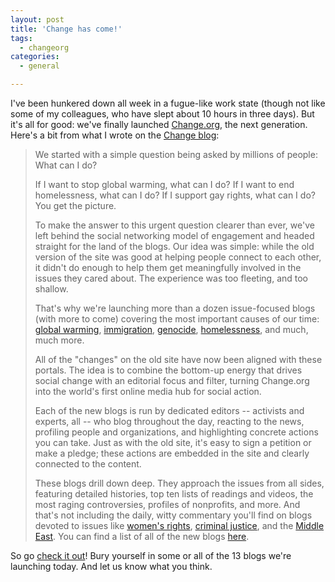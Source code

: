 ```yaml
---
layout: post
title: 'Change has come!'
tags:
  - changeorg
categories:
  - general

---
```


I've been hunkered down all week in a fugue-like work state (though not like some of my colleagues, who have slept about 10 hours in three days).   But it's all for good: we've finally launched <a href="http://www.change.org">Change.org</a>, the next generation.  Here's a bit from what I wrote on the <a href="http://blog.change.org">Change blog</a>: 

<blockquote>We started with a simple question being asked by millions of people: What can I do? 

If I want to stop global warming, what can I do?  If I want to end homelessness, what can I do? If I support gay rights, what can I do?  You get the picture. 

To make the answer to this urgent question clearer than ever, we've left behind the social networking model of engagement and headed straight for the land of the blogs.  Our idea was simple: while the old version of the site was good at helping people connect to each other, it didn't do enough to help them get meaningfully involved in the issues they cared about.  The experience was too fleeting, and too shallow. 

That's why we're launching more than a dozen issue-focused blogs (with more to come) covering the most important causes of our time: <a href="http://globalwarming.change.org">global warming</a>, <a href="http://immigration.change.org">immigration</a>, <a href="http://genocide.change.org">genocide</a>, <a href="http://homelessness.change.org">homelessness</a>, and much, much more.  

All of the "changes" on the old site have now been aligned with these portals.  The idea is to combine the bottom-up energy that drives social change with an editorial focus and filter, turning Change.org into the world's first online media hub for social action.  

Each of the new blogs is run by dedicated editors -- activists and experts, all -- who blog throughout the day, reacting to the news, profiling people and organizations, and highlighting concrete actions you can take.  Just as with the old site, it's easy to sign a petition or make a pledge; these actions are embedded in the site and clearly connected to the content. 

These blogs drill down deep. They approach the issues from all sides, featuring detailed histories, top ten lists of readings and videos, the most raging controversies, profiles of nonprofits, and more.  And that's not including the daily, witty commentary you'll find on blogs devoted to issues like <a href="http://womensrights.change.org/">women's rights</a>,  <a href="http://criminaljustice.change.org/">criminal justice</a>, and the <a href="http://middleeast.beta.change.org/">Middle East</a>.  You can find a list of all of the new blogs <a href="http://www.beta.change.org/causes">here</a>.
</blockquote>

So go <a href="http://www.change.org">check it out</a>!  Bury yourself in some or all of the 13 blogs we're launching today.  And let us know what you think.



